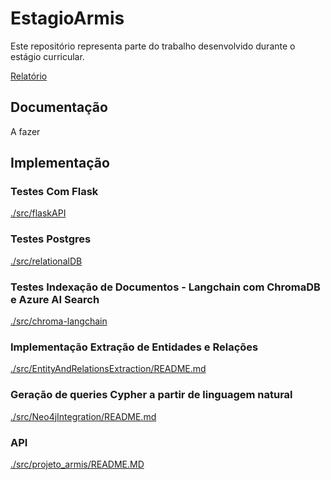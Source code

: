 # EstagioArmis

Este repositório representa parte do trabalho desenvolvido durante o estágio curricular.

[Relatório](https://myisepipp-my.sharepoint.com/:b:/g/personal/1211199_isep_ipp_pt/EQcttTYhM4BEoPAwbkrP_AYBTSXYQbWk7YJ_rycFeS7wuA?e=cgL2Ox)

## Documentação

A fazer

## Implementação

### Testes Com Flask

[./src/flaskAPI](./src/flaskAPI)

### Testes Postgres

[./src/relationalDB](./src/relationalDB)

### Testes Indexação de Documentos - Langchain com ChromaDB e Azure AI Search

[./src/chroma-langchain](./src/chroma-langchain)

### Implementação Extração de Entidades e Relações
[./src/EntityAndRelationsExtraction/README.md](./src/Neo4jIntegration/README.md)

### Geração de queries Cypher a partir de linguagem natural
[./src/Neo4jIntegration/README.md](./src/Neo4jIntegration/README.md)

### API

[./src/projeto_armis/README.MD](./src/projeto_armis/README.md)
